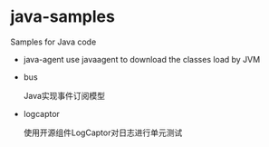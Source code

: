 # java-samples
Samples for Java code

* java-agent
  use javaagent to download the classes load by JVM
  
* bus
  
  Java实现事件订阅模型
  
* logcaptor

  使用开源组件LogCaptor对日志进行单元测试
